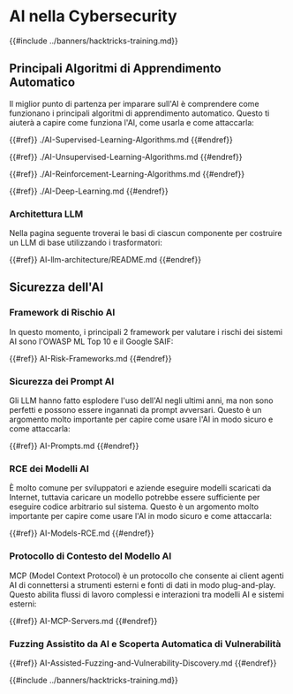 # AI nella Cybersecurity

{{#include ../banners/hacktricks-training.md}}

## Principali Algoritmi di Apprendimento Automatico

Il miglior punto di partenza per imparare sull'AI è comprendere come funzionano i principali algoritmi di apprendimento automatico. Questo ti aiuterà a capire come funziona l'AI, come usarla e come attaccarla:

{{#ref}}
./AI-Supervised-Learning-Algorithms.md
{{#endref}}

{{#ref}}
./AI-Unsupervised-Learning-Algorithms.md
{{#endref}}

{{#ref}}
./AI-Reinforcement-Learning-Algorithms.md
{{#endref}}

{{#ref}}
./AI-Deep-Learning.md
{{#endref}}

### Architettura LLM

Nella pagina seguente troverai le basi di ciascun componente per costruire un LLM di base utilizzando i trasformatori:

{{#ref}}
AI-llm-architecture/README.md
{{#endref}}

## Sicurezza dell'AI

### Framework di Rischio AI

In questo momento, i principali 2 framework per valutare i rischi dei sistemi AI sono l'OWASP ML Top 10 e il Google SAIF:

{{#ref}}
AI-Risk-Frameworks.md
{{#endref}}

### Sicurezza dei Prompt AI

Gli LLM hanno fatto esplodere l'uso dell'AI negli ultimi anni, ma non sono perfetti e possono essere ingannati da prompt avversari. Questo è un argomento molto importante per capire come usare l'AI in modo sicuro e come attaccarla:

{{#ref}}
AI-Prompts.md
{{#endref}}

### RCE dei Modelli AI

È molto comune per sviluppatori e aziende eseguire modelli scaricati da Internet, tuttavia caricare un modello potrebbe essere sufficiente per eseguire codice arbitrario sul sistema. Questo è un argomento molto importante per capire come usare l'AI in modo sicuro e come attaccarla:

{{#ref}}
AI-Models-RCE.md
{{#endref}}

### Protocollo di Contesto del Modello AI

MCP (Model Context Protocol) è un protocollo che consente ai client agenti AI di connettersi a strumenti esterni e fonti di dati in modo plug-and-play. Questo abilita flussi di lavoro complessi e interazioni tra modelli AI e sistemi esterni:

{{#ref}}
AI-MCP-Servers.md
{{#endref}}

### Fuzzing Assistito da AI e Scoperta Automatica di Vulnerabilità

{{#ref}}
AI-Assisted-Fuzzing-and-Vulnerability-Discovery.md
{{#endref}}

{{#include ../banners/hacktricks-training.md}}
